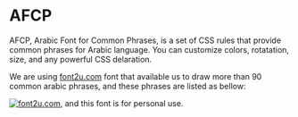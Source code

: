 # AFCP
AFCP, Arabic Font for Common Phrases, is a set of CSS rules that provide common phrases for Arabic language. You can customize colors, rotatation, size, and any powerful CSS delaration.

We are using [font2u.com](http://www.fonts2u.com/aga-islamic-phrases.font) font that available us to draw more than 90 common arabic phrases, and these phrases are listed as bellow:

[![font2u.com](http://i.fonts2u.com/ag/mp1_aga-islamic-phrases_1.png)](http://www.fonts2u.com/aga-islamic-phrases.font), and this font is for personal use.
 
